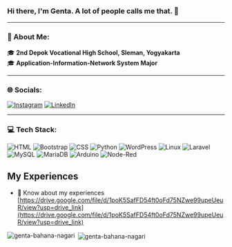 ### Hi there, I'm Genta. A lot of people calls me that. 👋  

---

### 🌟 About Me:
🎓 **2nd Depok Vocational High School, Sleman, Yogyakarta**  
🎓 **Application-Information-Network System Major**  

---

### 🌐 Socials:
[![Instagram](https://img.shields.io/badge/Instagram-E4405F?style=flat&logo=instagram&logoColor=white)](https://www.instagram.com/gentabahananagari) 
[![LinkedIn](https://img.shields.io/badge/LinkedIn-0077B5?style=flat&logo=linkedin&logoColor=white)]([https://linkedin.com/in/](https://linkedin.com/in/genta-bahana-nagari/))

---

### 💻 Tech Stack:
![HTML](https://img.shields.io/badge/HTML5-E34F26?style=for-the-badge&logo=html5&logoColor=white)
![Bootstrap](https://img.shields.io/badge/Bootstrap-7952B3?style=for-the-badge&logo=bootstrap&logoColor=white)
![CSS](https://img.shields.io/badge/CSS3-1572B6?style=for-the-badge&logo=css3&logoColor=white)
![Python](https://img.shields.io/badge/Python-3776AB?style=for-the-badge&logo=python&logoColor=white)
![WordPress](https://img.shields.io/badge/WordPress-21759B?style=for-the-badge&logo=wordpress&logoColor=white)
![Linux](https://img.shields.io/badge/Linux-FCC624?style=for-the-badge&logo=linux&logoColor=black)
![Laravel](https://img.shields.io/badge/Laravel-FF2D20?style=for-the-badge&logo=laravel&logoColor=white)
![MySQL](https://img.shields.io/badge/MySQL-00000F?style=for-the-badge&logo=mysql&logoColor=white)
![MariaDB](https://img.shields.io/badge/MariaDB-003545?style=for-the-badge&logo=mariadb&logoColor=white)
![Arduino](https://img.shields.io/badge/Arduino-00979D?style=for-the-badge&logo=arduino&logoColor=white)
![Node-Red](https://img.shields.io/badge/Node--Red-8F0000?style=for-the-badge&logo=node-red&logoColor=white)

## My Experiences
- 📄 Know about my experiences [https://drive.google.com/file/d/1poK5SafFD54ft0oFd75NZwe99upeUeuR/view?usp=drive_link](https://drive.google.com/file/d/1poK5SafFD54ft0oFd75NZwe99upeUeuR/view?usp=drive_link)

<p><img align="left" src="https://github-readme-stats.vercel.app/api/top-langs?username=genta-bahana-nagari&show_icons=true&locale=en&layout=compact" alt="genta-bahana-nagari" /></p>

<p>&nbsp;<img align="center" src="https://github-readme-stats.vercel.app/api?username=genta-bahana-nagari&show_icons=true&locale=en" alt="genta-bahana-nagari" /></p>


